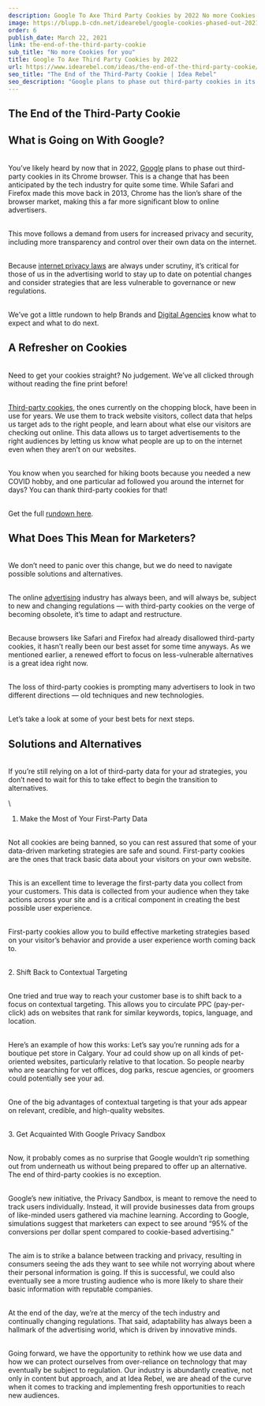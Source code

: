 ```yaml
---
description: Google To Axe Third Party Cookies by 2022 No more Cookies for you
image: https://blupp.b-cdn.net/idearebel/google-cookies-phased-out-2021?quality=80&width=800
order: 6
publish_date: March 22, 2021
link: the-end-of-the-third-party-cookie
sub_title: "No more Cookies for you"
title: Google To Axe Third Party Cookies by 2022
url: https://www.idearebel.com/ideas/the-end-of-the-third-party-cookie/
seo_title: "The End of the Third-Party Cookie | Idea Rebel"
seo_description: "Google plans to phase out third-party cookies in its Chrome browser by 2022. Here's what this means for Brands and Digital Agencies"
---
```

## The End of the Third-Party Cookie


## What is Going on With Google?

\
You’ve likely heard by now that in 2022, [Google](https://blog.google/products/ads-commerce/a-more-privacy-first-web/) plans to phase out third-party cookies in its Chrome browser. This is a change that has been anticipated by the tech industry for quite some time. While Safari and Firefox made this move back in 2013, Chrome has the lion’s share of the browser market, making this a far more significant blow to online advertisers.

\
This move follows a demand from users for increased privacy and security, including more transparency and control over their own data on the internet.

\
Because [internet privacy laws](https://en.wikipedia.org/wiki/Internet_privacy) are always under scrutiny, it’s critical for those of us in the advertising world to stay up to date on potential changes and consider strategies that are less vulnerable to governance or new regulations.

\
We’ve got a little rundown to help Brands and [Digital Agencies](https://www.idearebel.com/digital-marketing-agency/) know what to expect and what to do next.
## A Refresher on Cookies

\
Need to get your cookies straight? No judgement. We’ve all clicked through without reading the fine print before!

\
[Third-party cookies](https://clearcode.cc/blog/difference-between-first-party-third-party-cookies/#:~:text=Third%2Dparty%20cookies%20are%20those,services%2C%20such%20as%20live%20chats.), the ones currently on the chopping block, have been in use for years. We use them to track website visitors, collect data that helps us target ads to the right people, and learn about what else our visitors are checking out online. This data allows us to target advertisements to the right audiences by letting us know what people are up to on the internet even when they aren’t on our websites.

\
You know when you searched for hiking boots because you needed a new COVID hobby, and one particular ad followed you around the internet for days? You can thank third-party cookies for that!

\
Get the full [rundown here](https://www.techtarget.com/whatis/definition/third-party-cookie).
## What Does This Mean for Marketers?

\
We don’t need to panic over this change, but we do need to navigate possible solutions and alternatives.

\
The online [advertising](https://www.idearebel.com/services/media-planning-buying-progrommatic/) industry has always been, and will always be, subject to new and changing regulations — with third-party cookies on the verge of becoming obsolete, it’s time to adapt and restructure.

\
Because browsers like Safari and Firefox had already disallowed third-party cookies, it hasn’t really been our best asset for some time anyways. As we mentioned earlier, a renewed effort to focus on less-vulnerable alternatives is a great idea right now.

\
The loss of third-party cookies is prompting many advertisers to look in two different directions — old techniques and new technologies.

\
Let’s take a look at some of your best bets for next steps.
## Solutions and Alternatives

\
If you’re still relying on a lot of third-party data for your ad strategies, you don’t need to wait for this to take effect to begin the transition to alternatives.

\
1. Make the Most of Your First-Party Data

\
Not all cookies are being banned, so you can rest assured that some of your data-driven marketing strategies are safe and sound. First-party cookies are the ones that track basic data about your visitors on your own website.

\
This is an excellent time to leverage the first-party data you collect from your customers. This data is collected from your audience when they take actions across your site and is a critical component in creating the best possible user experience.

\
First-party cookies allow you to build effective marketing strategies based on your visitor’s behavior and provide a user experience worth coming back to.

\
2. Shift Back to Contextual Targeting

\
One tried and true way to reach your customer base is to shift back to a focus on contextual targeting. This allows you to circulate PPC (pay-per-click) ads on websites that rank for similar keywords, topics, language, and location.

\
Here’s an example of how this works: Let’s say you’re running ads for a boutique pet store in Calgary. Your ad could show up on all kinds of pet-oriented websites, particularly relative to that location. So people nearby who are searching for vet offices, dog parks, rescue agencies, or groomers could potentially see your ad.

\
One of the big advantages of contextual targeting is that your ads appear on relevant, credible, and high-quality websites.

\
3. Get Acquainted With Google Privacy Sandbox

\
Now, it probably comes as no surprise that Google wouldn’t rip something out from underneath us without being prepared to offer up an alternative. The end of third-party cookies is no exception.

\
Google’s new initiative, the Privacy Sandbox, is meant to remove the need to track users individually. Instead, it will provide businesses data from groups of like-minded users gathered via machine learning. According to Google, simulations suggest that marketers can expect to see around “95% of the conversions per dollar spent compared to cookie-based advertising.”

\
The aim is to strike a balance between tracking and privacy, resulting in consumers seeing the ads they want to see while not worrying about where their personal information is going. If this is successful, we could also eventually see a more trusting audience who is more likely to share their basic information with reputable companies.

\
At the end of the day, we’re at the mercy of the tech industry and continually changing regulations. That said, adaptability has always been a hallmark of the advertising world, which is driven by innovative minds.

\
Going forward, we have the opportunity to rethink how we use data and how we can protect ourselves from over-reliance on technology that may eventually be subject to regulation. Our industry is abundantly creative, not only in content but approach, and at Idea Rebel, we are ahead of the curve when it comes to tracking and implementing fresh opportunities to reach new audiences.
